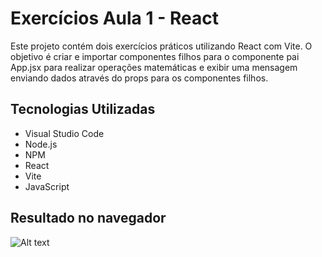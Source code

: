 # Exercícios Aula 1 - React

Este projeto contém dois exercícios práticos utilizando React com Vite. O objetivo é criar e importar componentes filhos para o componente pai App.jsx para realizar operações matemáticas e exibir uma mensagem enviando dados através do props para os componentes filhos.


## Tecnologias Utilizadas

* Visual Studio Code
* Node.js
* NPM
* React
* Vite
* JavaScript 

## Resultado no navegador
![Alt text](/TAF/assets/img.png "resultados")
